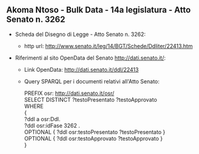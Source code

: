 ## Akoma Ntoso - Bulk Data - 14a legislatura - Atto Senato n. 3262 ##

* Scheda del Disegno di Legge - Atto Senato n. 3262:
	* http url: http://www.senato.it/leg/14/BGT/Schede/Ddliter/22413.htm

* Riferimenti al sito OpenData del Senato http://dati.senato.it/:
	* Link OpenData: http://dati.senato.it/ddl/22413
	* Query SPARQL per i documenti relativi all'Atto Senato:

        PREFIX osr: <http://dati.senato.it/osr/>  
		SELECT DISTINCT ?testoPresentato ?testoApprovato  
		WHERE  
		{  
		    ?ddl a osr:Ddl.  
		    ?ddl osr:idFase 3262 .  
		    OPTIONAL { ?ddl osr:testoPresentato ?testoPresentato }  
		    OPTIONAL { ?ddl osr:testoApprovato ?testoApprovato }  
		}
		